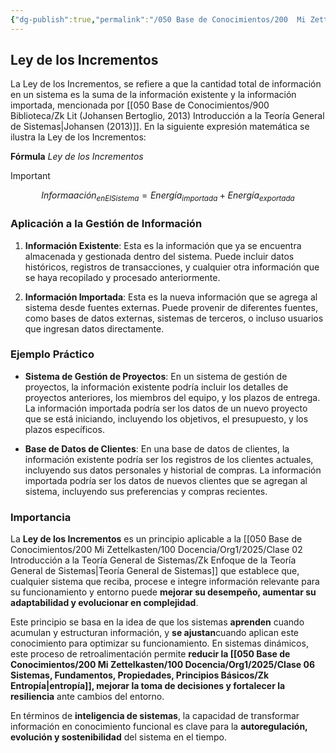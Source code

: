```yaml
---
{"dg-publish":true,"permalink":"/050 Base de Conocimientos/200  Mi Zettelkasten/100 Docencia/Org1/2025/Clase 07 Elementos de un Sistema (Corriente de Entrada)/Zk Sistemas (Ley de los Incrementos - Información)/","tags":["#digitalGarden"]}
---
```


## Ley de los Incrementos

La Ley de los Incrementos, se refiere a que la cantidad total de información en un sistema es la suma de la información existente y la información importada, mencionada por [[050 Base de Conocimientos/900 Biblioteca/Zk Lit (Johansen Bertoglio, 2013) Introducción a la Teoría General de Sistemas\|Johansen (2013)]]. En la siguiente expresión matemática se ilustra la Ley de los Incrementos:

**Fórmula**
_Ley de los Incrementos_
>[!important]
>$$ 
Informaación_{enElSistema} = Energía_{importada} + Energía_{exportada}
$$

### Aplicación a la Gestión de Información

1. **Información Existente**: Esta es la información que ya se encuentra almacenada y gestionada dentro del sistema. Puede incluir datos históricos, registros de transacciones, y cualquier otra información que se haya recopilado y procesado anteriormente.

2. **Información Importada**: Esta es la nueva información que se agrega al sistema desde fuentes externas. Puede provenir de diferentes fuentes, como bases de datos externas, sistemas de terceros, o incluso usuarios que ingresan datos directamente.

### Ejemplo Práctico

- **Sistema de Gestión de Proyectos**: En un sistema de gestión de proyectos, la información existente podría incluir los detalles de proyectos anteriores, los miembros del equipo, y los plazos de entrega. La información importada podría ser los datos de un nuevo proyecto que se está iniciando, incluyendo los objetivos, el presupuesto, y los plazos específicos.

- **Base de Datos de Clientes**: En una base de datos de clientes, la información existente podría ser los registros de los clientes actuales, incluyendo sus datos personales y historial de compras. La información importada podría ser los datos de nuevos clientes que se agregan al sistema, incluyendo sus preferencias y compras recientes.

### Importancia

La **Ley de los Incrementos** es un principio aplicable a la [[050 Base de Conocimientos/200  Mi Zettelkasten/100 Docencia/Org1/2025/Clase 02 Introducción a la Teoría General de Sistemas/Zk Enfoque de la Teoría General de Sistemas\|Teoría General de Sistemas]] que establece que, cualquier sistema que reciba, procese e integre información relevante para su funcionamiento y entorno puede **mejorar su desempeño, aumentar su adaptabilidad y evolucionar en complejidad**.

Este principio se basa en la idea de que los sistemas **aprenden** cuando acumulan y estructuran información, y **se ajustan**cuando aplican este conocimiento para optimizar su funcionamiento. En sistemas dinámicos, este proceso de retroalimentación permite **reducir la [[050 Base de Conocimientos/200  Mi Zettelkasten/100 Docencia/Org1/2025/Clase 06 Sistemas, Fundamentos, Propiedades, Principios Básicos/Zk Entropía\|entropía]], mejorar la toma de decisiones y fortalecer la resiliencia** ante cambios del entorno.

En términos de **inteligencia de sistemas**, la capacidad de transformar información en conocimiento funcional es clave para la **autoregulación, evolución y sostenibilidad** del sistema en el tiempo.